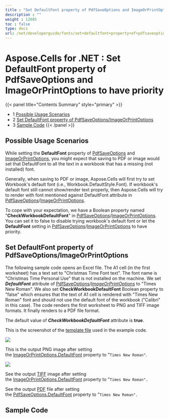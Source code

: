 ```yaml
---
title : "Set DefaultFont property of PdfSaveOptions and ImageOrPrintOptions to have priority" 
description : "" 
weight : 12085 
toc : false
type: docs
url: /net/developerguide/fonts/set+defaultfont+property+of+pdfsaveoptions+and+imageorprintoptions+to+have+priority/
---
```


# Aspose.Cells for .NET : Set DefaultFont property of PdfSaveOptions and ImageOrPrintOptions to have priority


{{< panel title="Contents Summary" style="primary" >}}
*   1 [Possible Usage Scenarios](#possible-usage-scenarios)
*   2 [Set DefaultFont property of PdfSaveOptions/ImageOrPrintOptions](#set-defaultfont-property-of-pdfsaveoptions/imageorprintoptions)
*   3 [Sample Code](#sample-code)
{{< /panel >}}
 

## Possible Usage Scenarios

While setting the **DefaultFont** property of [PdfSaveOptions](https://apireference.aspose.com/net/cells/aspose.cells/pdfsaveoptions) and [ImageOrPrintOptions](https://apireference.aspose.com/net/cells/aspose.cells.rendering/imageorprintoptions), you might expect that saving to PDF or image would set that DefaultFont to all the text in a workbook that has a missing (not installed) font.

Generally, when saving to PDF or image, Aspose.Cells will first try to set Workbook's default font (i.e., Workbook.DefaultStyle.Font). If workbook's default font still cannot show/render text properly, then Aspose.Cells will try to render with font mentioned against DefaultFont attribute in [PdfSaveOptions](https://apireference.aspose.com/net/cells/aspose.cells/pdfsaveoptions)/[ImageOrPrintOptions](https://apireference.aspose.com/net/cells/aspose.cells.rendering/imageorprintoptions).

To cope with your expectation, we have a Boolean property named "**CheckWorkbookDefaultFont**" in [PdfSaveOptions](https://apireference.aspose.com/net/cells/aspose.cells/pdfsaveoptions)/[ImageOrPrintOptions](https://apireference.aspose.com/net/cells/aspose.cells.rendering/imageorprintoptions). You can set it to false to disable trying workbook's default font or let the **DefaultFont** setting in [PdfSaveOptions](https://apireference.aspose.com/net/cells/aspose.cells/pdfsaveoptions)/[ImageOrPrintOptions](https://apireference.aspose.com/net/cells/aspose.cells.rendering/imageorprintoptions) to have priority.

## Set DefaultFont property of PdfSaveOptions/ImageOrPrintOptions

The following sample code opens an Excel file. The A1 cell (in the first worksheet) has a text set to "Christmas Time Font text". The font name is "Christmas Time Personal Use" that is not installed on the machine. We set ***DefaultFont*** attribute of [PdfSaveOptions](https://apireference.aspose.com/net/cells/aspose.cells/pdfsaveoptions)/*[ImageOrPrintOptions](https://apireference.aspose.com/net/cells/aspose.cells.rendering/imageorprintoptions)* to "Times New Roman". We also set **CheckWorkbookDefaultFont** Boolean property to "false" which ensures that the text of A1 cell is rendered with "Times New Roman" font and should not use the default font of the workbook ("Calibri" in this case). The code renders the first worksheet to PNG and TIFF image formats. It finally renders to a PDF file format. 

The default value of ***CheckWorkbookDefaultFont*** attribute is **true**.

This is the screenshot of the [template file](https://docs2.aspose.com/cells/net/attachments/48136475/49446913.xlsx) used in the example code.

![](https://docs2.aspose.com/cells/net/attachments/48136475/48496669.png)

This is the output PNG image after setting the [ImageOrPrintOptions.DefaultFont](https://apireference.aspose.com/net/cells/aspose.cells.rendering/imageorprintoptions/properties/imageformat) property to "`Times New Roman"`.

![](https://docs2.aspose.com/cells/net/attachments/48136475/48496671.png)

See the output [TIFF](https://docs2.aspose.com/cells/net/attachments/48136475/48496672.tiff) image after setting the [ImageOrPrintOptions.DefaultFont](https://apireference.aspose.com/net/cells/aspose.cells.rendering/imageorprintoptions/properties/imageformat) property to "`Times New Roman".`

See the output [PDF](https://docs2.aspose.com/cells/net/attachments/48136475/48496673.pdf) file after setting the [PdfSaveOptions.DefaultFont](https://apireference.aspose.com/net/cells/aspose.cells/pdfsaveoptions/properties/defaultfont) property to "`Times New Roman".`

## Sample Code

